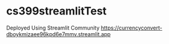 # cs399streamlitTest


Deployed Using Streamlit Community
https://currencyconvert-dboykmizaee96kpd6e7mmv.streamlit.app
